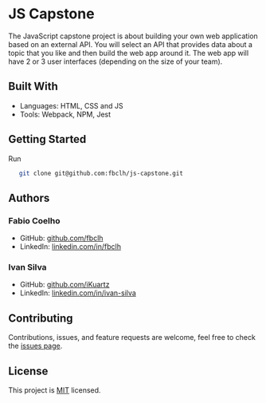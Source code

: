 # JS Capstone

The JavaScript capstone project is about building your own web application based on an external API. You will select an API that provides data about a topic that you like and then build the web app around it. The web app will have 2 or 3 user interfaces (depending on the size of your team).

<!-- ![screenshot](image.png) -->

<!-- ## Live Demo -->

<!-- [Live Demo Link](https://hendridg.github.io/capstone-javascript/) -->

## Built With

- Languages: HTML, CSS and JS
- Tools: Webpack, NPM, Jest

## Getting Started

Run

```sh
   git clone git@github.com:fbclh/js-capstone.git
```

<!-- Run

```sh
   npm start
``` -->
<!--  -->

<!-- - Run this command in your OS terminal to get a copy of the project:

  ```
  git@github.com:...
  ```

- Open the folder project from your code editor.

- Run:

  ```
  npm install
  ```
  
- From the root folder run start command to see the project on browser: 

  ```
  npm start
  ``` -->

## Authors

### Fabio Coelho

- GitHub: [github.com/fbclh](https://github.com/fbclh)
- LinkedIn: [linkedin.com/in/fbclh](https://www.linkedin.com/in/fbclh)

### Ivan Silva

- GitHub: [github.com/iKuartz](https://github.com/iKuartz)
- LinkedIn: [linkedin.com/in/ivan-silva](https://www.linkedin.com/in/ivan-silva-a47058b3/)

## Contributing

Contributions, issues, and feature requests are welcome, feel free to check the [issues page](../../issues/).

## License

This project is [MIT](LICENSE) licensed.
